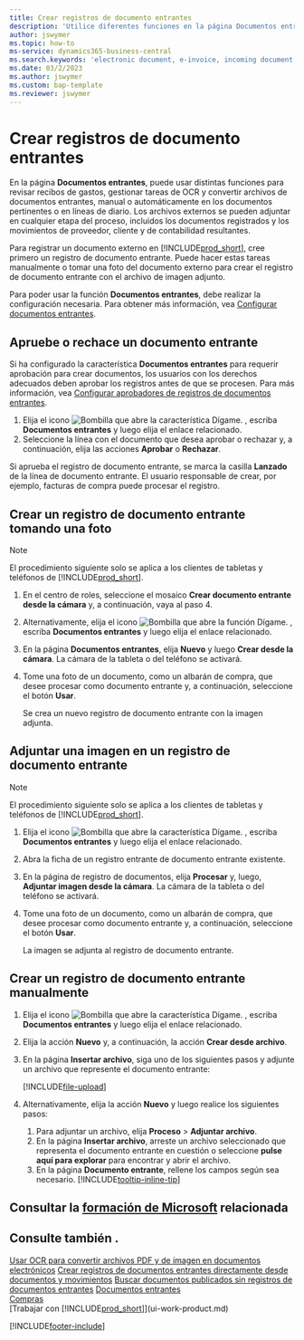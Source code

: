 ```yaml
---
title: Crear registros de documento entrantes
description: 'Utilice diferentes funciones en la página Documentos entrantes para revisar recibos de gastos, administrar tareas de OCR, convertir archivos de documentos entrantes y adjuntar archivos externos.'
author: jswymer
ms.topic: how-to
ms-service: dynamics365-business-central
ms.search.keywords: 'electronic document, e-invoice, incoming document, OCR, ecommerce, document exchange, import invoice'
ms.date: 03/2/2023
ms.author: jswymer
ms.custom: bap-template
ms.reviewer: jswymer
---
```

# Crear registros de documento entrantes

En la página **Documentos entrantes**, puede usar distintas funciones para revisar recibos de gastos, gestionar tareas de OCR y convertir archivos de documentos entrantes, manual o automáticamente en los documentos pertinentes o en líneas de diario. Los archivos externos se pueden adjuntar en cualquier etapa del proceso, incluidos los documentos registrados y los movimientos de proveedor, cliente y de contabilidad resultantes.

Para registrar un documento externo en [!INCLUDE[prod_short](includes/prod_short.md)], cree primero un registro de documento entrante. Puede hacer estas tareas manualmente o tomar una foto del documento externo para crear el registro de documento entrante con el archivo de imagen adjunto.

Para poder usar la función **Documentos entrantes**, debe realizar la configuración necesaria. Para obtener más información, vea [Configurar documentos entrantes](across-how-setup-income-documents.md).

## Apruebe o rechace un documento entrante

Si ha configurado la característica **Documentos entrantes** para requerir aprobación para crear documentos, los usuarios con los derechos adecuados deben aprobar los registros antes de que se procesen. Para más información, vea [Configurar aprobadores de registros de documentos entrantes](across-how-setup-income-documents.md#to-set-up-approvers-of-incoming-document-records).

1. Elija el icono ![Bombilla que abre la característica Dígame.](media/ui-search/search_small.png "Dígame qué desea hacer") , escriba **Documentos entrantes** y luego elija el enlace relacionado.
2. Seleccione la línea con el documento que desea aprobar o rechazar y, a continuación, elija las acciones **Aprobar** o **Rechazar**.

Si aprueba el registro de documento entrante, se marca la casilla **Lanzado** de la línea de documento entrante. El usuario responsable de crear, por ejemplo, facturas de compra puede procesar el registro.

## Crear un registro de documento entrante tomando una foto

> [!NOTE]  
> El procedimiento siguiente solo se aplica a los clientes de tabletas y teléfonos de [!INCLUDE[prod_short](includes/prod_short.md)].

1. En el centro de roles, seleccione el mosaico **Crear documento entrante desde la cámara** y, a continuación, vaya al paso 4.
2. Alternativamente, elija el icono ![Bombilla que abre la función Dígame.](media/ui-search/search_small.png "Dígame qué desea hacer") , escriba **Documentos entrantes** y luego elija el enlace relacionado.
3. En la página **Documentos entrantes**, elija **Nuevo** y luego **Crear desde la cámara**. La cámara de la tableta o del teléfono se activará.
4. Tome una foto de un documento, como un albarán de compra, que desee procesar como documento entrante y, a continuación, seleccione el botón **Usar**.

    Se crea un nuevo registro de documento entrante con la imagen adjunta.

## Adjuntar una imagen en un registro de documento entrante

> [!NOTE]  
> El procedimiento siguiente solo se aplica a los clientes de tabletas y teléfonos de [!INCLUDE[prod_short](includes/prod_short.md)].

1. Elija el icono ![Bombilla que abre la característica Dígame.](media/ui-search/search_small.png "Dígame qué desea hacer") , escriba **Documentos entrantes** y luego elija el enlace relacionado.
2. Abra la ficha de un registro entrante de documento entrante existente.
3. En la página de registro de documentos, elija **Procesar** y, luego, **Adjuntar imagen desde la cámara**. La cámara de la tableta o del teléfono se activará.
4. Tome una foto de un documento, como un albarán de compra, que desee procesar como documento entrante y, a continuación, seleccione el botón **Usar**.

    La imagen se adjunta al registro de documento entrante.

## Crear un registro de documento entrante manualmente

1. Elija el icono ![Bombilla que abre la característica Dígame.](media/ui-search/search_small.png "Dígame qué desea hacer") , escriba **Documentos entrantes** y luego elija el enlace relacionado.
2. Elija la acción **Nuevo** y, a continuación, la acción **Crear desde archivo**.  
3. En la página **Insertar archivo**, siga uno de los siguientes pasos y adjunte un archivo que represente el documento entrante:

   [!INCLUDE[file-upload](includes/file-upload.md)]

4. Alternativamente, elija la acción **Nuevo** y luego realice los siguientes pasos:

    1. Para adjuntar un archivo, elija **Proceso** > **Adjuntar archivo**.
    2. En la página **Insertar archivo**, arreste un archivo seleccionado que representa el documento entrante en cuestión o seleccione **pulse aquí para explorar** para encontrar y abrir el archivo.
    3. En la página **Documento entrante**, rellene los campos según sea necesario. [!INCLUDE[tooltip-inline-tip](includes/tooltip-inline-tip_md.md)]

## Consultar la [formación de Microsoft](/training/modules/incoming-documents-dynamics-365-business-central/) relacionada

## Consulte también .

[Usar OCR para convertir archivos PDF y de imagen en documentos electrónicos](across-how-use-ocr-pdf-images-files.md)
[Crear registros de documentos entrantes directamente desde documentos y movimientos](across-how-connect-disconnect-income-document-records.md)
[Buscar documentos publicados sin registros de documentos entrantes](across-how-find-posted-documents-without-income-document-records.md)
[Documentos entrantes](across-income-documents.md)  
[Compras](purchasing-manage-purchasing.md)  
[Trabajar con [!INCLUDE[prod_short](includes/prod_short.md)]](ui-work-product.md)


[!INCLUDE[footer-include](includes/footer-banner.md)]
